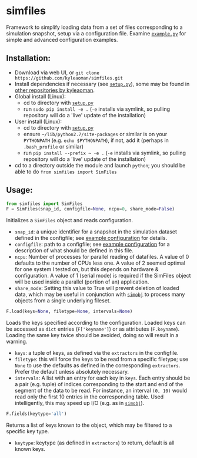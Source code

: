 # simfiles
Framework to simplify loading data from a set of files corresponding to a simulation snapshot, setup via a configuration file. Examine [`example.py`](https://github.com/kyleaoman/simfiles/blob/master/simfiles/configs/example.py) for simple and advanced configuration examples.

## Installation:
 - Download via web UI, or `git clone https://github.com/kyleaoman/simfiles.git`
 - Install dependencies if necessary (see [`setup.py`](https://github.com/kyleaoman/simfiles/blob/master/setup.py)), some may be found in [other repositories by kyleaoman](https://github.com/kyleaoman?tab=repositories).
 - Global install (Linux): 
   - cd to directory with [`setup.py`](https://github.com/kyleaoman/simfiles/blob/master/setup.py)
   - run `sudo pip install -e .` (`-e` installs via symlink, so pulling repository will do a 'live' update of the installation)
 - User install (Linux):
   - cd to directory with [`setup.py`](https://github.com/kyleaoman/simfiles/blob/master/setup.py)
   - ensure `~/lib/python2.7/site-packages` or similar is on your `PYTHONPATH` (e.g. `echo $PYTHONPATH`), if not, add it (perhaps in `.bash_profile` or similar)
   - run `pip install --prefix ~ -e .` (`-e` installs via symlink, so pulling repository will do a 'live' update of the installation)
 - cd to a directory outside the module and launch `python`; you should be able to do `from simfiles import SimFiles`

## Usage:

```python
from simfiles import SimFiles
F = SimFiles(snap_id, configfile=None, ncpu=0, share_mode=False)
```

Initializes a `SimFiles` object and reads configuration.
 - `snap_id`: a unique identifier for a snapshot in the simulation dataset defined in the configfile; see [example configuration](https://github.com/kyleaoman/simfiles/blob/master/simfiles/configs/example.py) for details.
 - `configfile`: path to a configfile; see [example configuration](https://github.com/kyleaoman/simfiles/blob/master/simfiles/configs/example.py) for a description of what should be defined in this file.
 - `ncpu`: Number of processes for parallel reading of datafiles. A value of 0 defaults to the number of CPUs less one. A value of 2 seemed optimal for one system I tested on, but this depends on hardware & configuration. A value of 1 (serial mode) is required if the SimFiles object will be used inside a parallel (portion of an) application.
 - `share_mode`: Setting this value to True will prevent deletion of loaded data, which may be useful in conjunction with [`simobj`](https://github.com/kyleaoman/simobj) to process many objects from a single underlying fileset.
 
```python
F.load(keys=None, filetype=None, intervals=None)
```

Loads the keys specified according to the configuration. Loaded keys can be accessed as `dict` entries (`F['keyname']`) or as attributes (`F.keyname`). Loading the same key twice should be avoided, doing so will result in a warning.
 - `keys`: a tuple of keys, as defined via the `extractors` in the configfile.
 - `filetype`: this will force the keys to be read from a specific filetype; use `None` to use the defaults as defined in the corresponding `extractors`. Prefer the default unless absolutely necessary.
 - `intervals`: A list with an entry for each key in `keys`. Each entry should be a pair (e.g. tuple) of indices corresponding to the start and end of the segment of the data to be read. For instance, an interval `(0, 10)` would read only the first 10 entries in the corresponding table. Used intelligently, this may speed up I/O (e.g. as in [`simobj`](https://github.com/kyleaoman/simobj)).

```python
F.fields(keytype='all')
```

Returns a list of keys known to the object, which may be filtered to a specific key type.
 - `keytype`: keytype (as defined in `extractors`) to return, default is all known keys.
